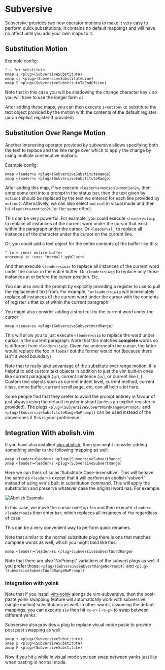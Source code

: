 
# Subversive

Subversive provides two new operator motions to make it very easy to perform quick substitutions.  It contains no default mappings and will have no affect until you add your own maps to it.

## Substitution Motion

Example config:

```viml
" s for substitute
nmap s <plug>(SubversiveSubstitute)
nmap ss <plug>(SubversiveSubstituteLine)
nmap S <plug>(SubversiveSubstituteToEndOfLine)
```

Note that in this case you will be shadowing the change character key `s` so you will have to use the longer form `cl`

After adding these maps, you can then execute `s<motion>` to substitute the text object provided by the motion with the contents of the default register (or an explicit register if provided)

## Substitution Over Range Motion

Another interesting operator provided by subversive allows specifying both the text to replace and the line range over which to apply the change by using multiple consecutive motions.

Example config:

```viml
nmap <leader>s <plug>(SubversiveSubstituteRange)
xmap <leader>s <plug>(SubversiveSubstituteRange)
```

After adding this map, if we execute `<leader>s<motion1><motion2>`, then enter some text into a prompt in the status bar, then the text given by `motion1` should be replaced by the text we entered for each line provided by `motion2`.  Alternatively, we can also select `motion1` in visual mode and then hit `<leader>s<motion2>` for the same effect.

This can be very powerful. For example, you could execute `<leader>siwip` to replace all instances of the current word under the cursor that exist within the paragraph under the cursor.  Or `<leader>sl_` to replace all instances of the character under the cursor on the current line.

Or, you could add a text object for the entire contents of the buffer like this:

```viml
" ie = inner entire buffer
onoremap ie :exec "normal! ggVG"<cr>
```

And then execute `<leader>siwie` to replace all instances of the current word under the cursor in the entire buffer.  Or `<leader>siwgg` to replace only those instances at or before the cursor position.  Etc.

You can also avoid the prompt by explicitly providing a register to use to pull the replacement text from.  For example, `"a<leader>siwip` will immediately replace all instances of the current word under the cursor with the contents of register `a` that exist within the current paragraph.

You might also consider adding a shortcut for the current word under the cursor:

```viml
nmap <space>ss <plug>(SubversiveSubvertWordRange)
```

This will allow you to just execute `<leader>ssip` to replace the word under cursor in the current paragraph.  Note that this matches **complete** words so is different from `<leader>siwip`.  Given `foo` underneath the cursor, the latter would replace the foo in `foobar` but the former would not (because there isn't a word boundary)

Note that to really take advantage of the substitute over range motion, it is helpful to add custom text objects in addition to just the vim built-in ones like current paragraph (`ip`), current sentence (`is`), or current line (`_`).  Custom text objects such as current indent level, current method, current class, entire buffer, current scroll page, etc. can all help a lot here.

Some people find that they prefer to avoid the prompt entirely in favour of just always using the default register instead (unless an explicit register is provided).  The plugs `<plug>(SubversiveSubvertWordRangeNoPrompt)` and `<plug>(SubversiveSubstituteRangeNoPrompt)` can be used instead of the above ones if this is your preference.

## Integration With abolish.vim

If you have also installed [vim-abolish](https://github.com/tpope/vim-abolish), then you might consider adding something similar to the following mapping as well:

```viml
nmap <leader><leader>s <plug>(SubversiveSubvertRange)
xmap <leader><leader>s <plug>(SubversiveSubvertRange)
```

Here we can think of sc as 'Substitute Case-insensitive'.  This will behave the same as `<leader>s` except that it will perform an abolish 'subvert' instead of using vim's built in substitution command.  This will apply the substitution and preserve whatever case the original word has.  For example:

![Abolish Example](https://i.imgur.com/qMfYjBD.gif)

In this case, we move the cursor overtop `foo` and then execute `<leader><leader>seie` then enter `bar`, which replaces all instances of `foo` regardless of case.

This can be a very convenient way to perform quick renames.

Note that similar to the normal substitute plug there is one that matches complete words as well, which you might bind like this:

```viml
nmap <leader><leader>ss <plug>(SubversiveSubvertWordRange)
```

Note that there are also 'NoPrompt' variations of the subvert plugs as well if you prefer those: `<plug>(SubversiveSubvertRangeNoPrompt)` and `<plug>(SubversiveSubvertWordRangeNoPrompt)`

### Integration with yoink

Note that if you install [vim-yoink](https://github.com/svermeulen/vim-yoink) alongside vim-subversive, then the post-paste yoink swapping feature will automatically work with subversive (single motion) substitutions as well.  In other words, assuming the default mappings, you can execute `siw` then hit `<c-n>` / `<c-p>` to swap between different yanks.

Subversive also provides a plug to replace visual mode paste to provide post past swapping as well:

```viml
xmap s <plug>(SubversiveSubstitute)
xmap p <plug>(SubversiveSubstitute)
xmap P <plug>(SubversiveSubstitute)
```

Now if you hit `p` while in visual mode you can swap between yanks just like when pasting in normal mode.

